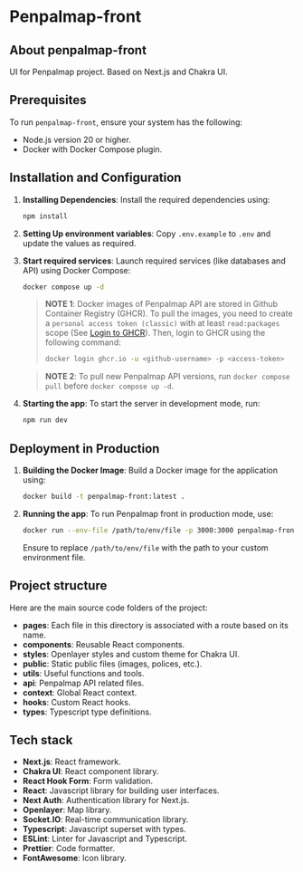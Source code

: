 # Penpalmap-front

## About penpalmap-front

UI for Penpalmap project. Based on Next.js and Chakra UI.

## Prerequisites

To run `penpalmap-front`, ensure your system has the following:

- Node.js version 20 or higher.
- Docker with Docker Compose plugin.

## Installation and Configuration

1. **Installing Dependencies**: Install the required dependencies using:

   ```bash
   npm install
   ```

2. **Setting Up environment variables**: Copy `.env.example` to `.env` and update the values as required.

3. **Start required services**: Launch required services (like databases and API) using Docker Compose:

   ```bash
   docker compose up -d
   ```

   > **NOTE 1**: Docker images of Penpalmap API are stored in Github Container Registry (GHCR).
   > To pull the images, you need to create a `personal access token (classic)` with at least `read:packages` scope (See [Login to GHCR](https://docs.github.com/packages/working-with-a-github-packages-registry/working-with-the-container-registry)). Then, login to GHCR using the following command:
   >
   > ```bash
   > docker login ghcr.io -u <github-username> -p <access-token>
   > ```

   > **NOTE 2**: To pull new Penpalmap API versions, run `docker compose pull` before `docker compose up -d`.

4. **Starting the app**: To start the server in development mode, run:
   ```bash
   npm run dev
   ```

## Deployment in Production

1. **Building the Docker Image**: Build a Docker image for the application using:

   ```bash
   docker build -t penpalmap-front:latest .
   ```

2. **Running the app**: To run Penpalmap front in production mode, use:

   ```bash
   docker run --env-file /path/to/env/file -p 3000:3000 penpalmap-front:latest
   ```

   Ensure to replace `/path/to/env/file` with the path to your custom environment file.

## Project structure

Here are the main source code folders of the project:

- **pages**: Each file in this directory is associated with a route based on its name.
- **components**: Reusable React components.
- **styles**: Openlayer styles and custom theme for Chakra UI.
- **public**: Static public files (images, polices, etc.).
- **utils**: Useful functions and tools.
- **api**: Penpalmap API related files.
- **context**: Global React context.
- **hooks**: Custom React hooks.
- **types**: Typescript type definitions.

## Tech stack

- **Next.js**: React framework.
- **Chakra UI**: React component library.
- **React Hook Form**: Form validation.
- **React**: Javascript library for building user interfaces.
- **Next Auth**: Authentication library for Next.js.
- **Openlayer**: Map library.
- **Socket.IO**: Real-time communication library.
- **Typescript**: Javascript superset with types.
- **ESLint**: Linter for Javascript and Typescript.
- **Prettier**: Code formatter.
- **FontAwesome**: Icon library.
